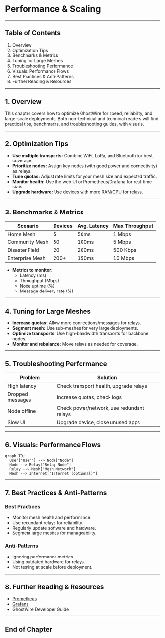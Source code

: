# Performance & Scaling

---

## Table of Contents
1. Overview
2. Optimization Tips
3. Benchmarks & Metrics
4. Tuning for Large Meshes
5. Troubleshooting Performance
6. Visuals: Performance Flows
7. Best Practices & Anti-Patterns
8. Further Reading & Resources

---

## 1. Overview

This chapter covers how to optimize GhostWire for speed, reliability, and large-scale deployments. Both non-technical and technical readers will find practical tips, benchmarks, and troubleshooting guides, with visuals.

---

## 2. Optimization Tips
- **Use multiple transports:** Combine WiFi, LoRa, and Bluetooth for best coverage.
- **Prioritize nodes:** Assign key nodes (with good power and connectivity) as relays.
- **Tune quotas:** Adjust rate limits for your mesh size and expected traffic.
- **Monitor health:** Use the web UI or Prometheus/Grafana for real-time stats.
- **Upgrade hardware:** Use devices with more RAM/CPU for relays.

---

## 3. Benchmarks & Metrics
| Scenario         | Devices | Avg. Latency | Max Throughput |
|------------------|---------|--------------|----------------|
| Home Mesh        | 5       | 50ms         | 1 Mbps         |
| Community Mesh   | 50      | 100ms        | 5 Mbps         |
| Disaster Field   | 20      | 200ms        | 500 Kbps       |
| Enterprise Mesh  | 200+    | 150ms        | 10 Mbps        |

- **Metrics to monitor:**
  - Latency (ms)
  - Throughput (Mbps)
  - Node uptime (%)
  - Message delivery rate (%)

---

## 4. Tuning for Large Meshes
- **Increase quotas:** Allow more connections/messages for relays.
- **Segment mesh:** Use sub-meshes for very large deployments.
- **Optimize transports:** Use high-bandwidth transports for backbone nodes.
- **Monitor and rebalance:** Move relays as needed for coverage.

---

## 5. Troubleshooting Performance
| Problem                        | Solution                                      |
|-------------------------------|-----------------------------------------------|
| High latency                   | Check transport health, upgrade relays        |
| Dropped messages               | Increase quotas, check logs                   |
| Node offline                   | Check power/network, use redundant relays     |
| Slow UI                        | Upgrade device, close unused apps             |

---

## 6. Visuals: Performance Flows
```mermaid
graph TD;
  User["User"] --> Node["Node"]
  Node --> Relay["Relay Node"]
  Relay --> Mesh["Mesh Network"]
  Mesh --> Internet["Internet (optional)"]
```

---

## 7. Best Practices & Anti-Patterns
### Best Practices
- Monitor mesh health and performance.
- Use redundant relays for reliability.
- Regularly update software and hardware.
- Segment large meshes for manageability.
### Anti-Patterns
- Ignoring performance metrics.
- Using outdated hardware for relays.
- Not testing at scale before deployment.

---

## 8. Further Reading & Resources
- [Prometheus](https://prometheus.io/)
- [Grafana](https://grafana.com/)
- [GhostWire Developer Guide](12_developer_guide.pdf)

---

## End of Chapter 